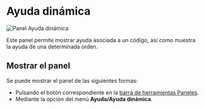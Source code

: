 # Ayuda dinámica

![Panel Ayuda dinámica](../../../../.gitbook/assets/AyudaDinamica.PNG)

Este panel permite mostrar ayuda asociada a un código, así como muestra la ayuda de una determinada orden.

## Mostrar el panel

Se puede mostrar el panel de las siguientes formas:

* Pulsando el botón correspondiente en la [barra de herramientas Paneles](../barras-de-herramientas/paneles.md).
* Mediante la opción del menú **Ayuda/Ayuda dinámica**.
